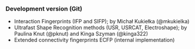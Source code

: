 ### Development version (Git)

* Interaction Fingerprints (IFP and SIFP);
    by Michał Kukiełka (@mkukielka)
* Ultrafast Shape Recognition methods (USR, USRCAT, Electroshape);
    by Paulina Knut (@pknut) and Kinga Szyman (@kinga322)
* Extended connectivity fingerprints ECFP (internal implementation)
